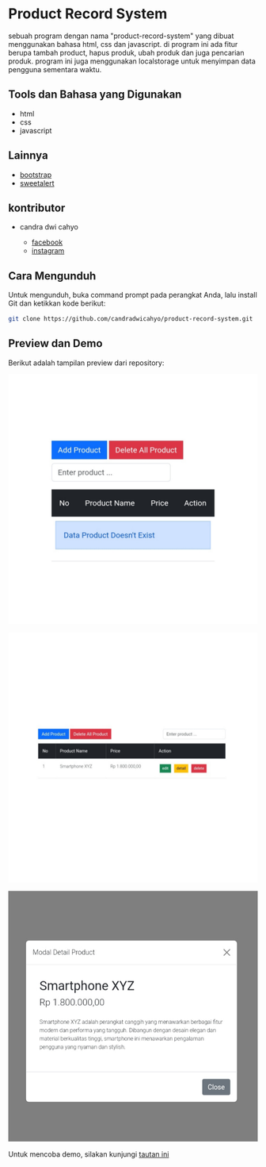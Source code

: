 # Product Record System

sebuah program dengan nama "product-record-system" yang dibuat menggunakan bahasa html, css dan javascript. di program ini ada fitur berupa tambah product, hapus produk, ubah produk dan juga pencarian produk. program ini juga menggunakan localstorage untuk menyimpan data pengguna sementara waktu.

## Tools dan Bahasa yang Digunakan

* html
* css
* javascript

## Lainnya

* [bootstrap](https://getbootstrap.com)
* [sweetalert](https://sweetalert2.github.io)

## kontributor

* candra dwi cahyo

  * [facebook](https://facebook.com/candradwicahyo18)
  * [instagram](https://instagram.com/candradwicahyo18)

## Cara Mengunduh

Untuk mengunduh, buka command prompt pada perangkat Anda, lalu install Git dan ketikkan kode berikut:

```bash 
git clone https://github.com/candradwicahyo/product-record-system.git
```

## Preview dan Demo

Berikut adalah tampilan preview dari repository:

![preview](https://github.com/candradwicahyo/product-record-system/blob/master/preview1.jpg)

![preview](https://github.com/candradwicahyo/product-record-system/blob/master/preview2.jpg)

![preview](https://github.com/candradwicahyo/product-record-system/blob/master/preview3.jpg)

Untuk mencoba demo, silakan kunjungi [tautan ini](https://candradwicahyo.github.io/product-record-system)